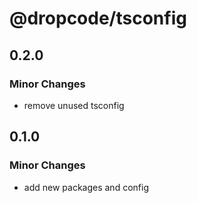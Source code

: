 # @dropcode/tsconfig

## 0.2.0

### Minor Changes

- remove unused tsconfig

## 0.1.0

### Minor Changes

- add new packages and config
